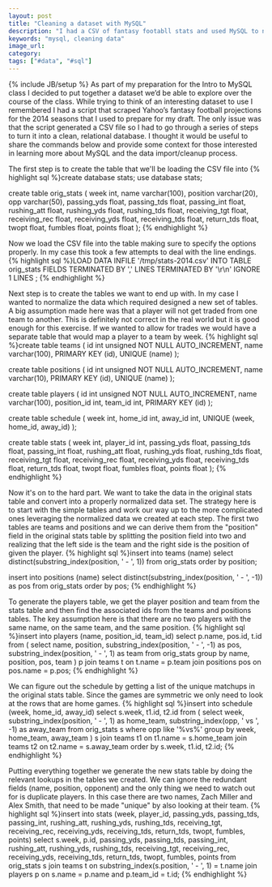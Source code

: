 ```yaml
---
layout: post
title: "Cleaning a dataset with MySQL"
description: "I had a CSV of fantasy footabll stats and used MySQL to normalize it."
keywords: "mysql, cleaning data"
image_url:
category:
tags: ["#data", "#sql"]
---
```

{% include JB/setup %}
As part of my preparation for the Intro to MySQL class I decided to put together a dataset we’d be able to explore over the course of the class. While trying to think of an interesting dataset to use I remembered I had a script that scraped Yahoo’s fantasy football projections for the 2014 seasons that I used to prepare for my draft. The only issue was that the script generated a CSV file so I had to go through a series of steps to turn it into a clean, relational database. I thought it would be useful to share the commands below and provide some context for those interested in learning more about MySQL and the data import/cleanup process.

The first step is to create the table that we'll be loading the CSV file into
{% highlight sql %}create database stats;
use database stats;

create table orig_stats (
  week int,
  name varchar(100),
  position varchar(20),
  opp varchar(50),
  passing_yds float,
  passing_tds float,
  passing_int float,
  rushing_att float,
  rushing_yds float,
  rushing_tds float,
  receiving_tgt float,
  receiving_rec float,
  receiving_yds float,
  receiving_tds float,
  return_tds float,
  twopt float,
  fumbles float,
  points float
);
{% endhighlight %}

Now we load the CSV file into the table making sure to specify the options properly. In my case this took a few attempts to deal with the line endings.
{% highlight sql %}LOAD DATA INFILE '/tmp/stats-2014.csv'
INTO TABLE orig_stats
FIELDS TERMINATED BY ','
LINES TERMINATED BY '\r\n'
IGNORE 1 LINES ;
{% endhighlight %}

Next step is to create the tables we want to end up with. In my case I wanted to normalize the data which required designed a new set of tables. A big assumption made here was that a player will not get traded from one team to another. This is definitely not correct in the real world but it is good enough for this exercise. If we wanted to allow for trades we would have a separate table that would map a player to a team by week.
{% highlight sql %}create table teams (
  id int unsigned NOT NULL AUTO_INCREMENT,
  name varchar(100),
  PRIMARY KEY (id),
  UNIQUE (name)
);

create table positions (
  id int unsigned NOT NULL AUTO_INCREMENT,
  name varchar(10),
  PRIMARY KEY (id),
  UNIQUE (name)
);

create table players (
  id int unsigned NOT NULL AUTO_INCREMENT,
  name varchar(100),
  position_id int,
  team_id int,
  PRIMARY KEY (id)
);

create table schedule (
  week int,
  home_id int,
  away_id int,
  UNIQUE (week, home_id, away_id)
);

create table stats (
  week int,
  player_id int,
  passing_yds float,
  passing_tds float,
  passing_int float,
  rushing_att float,
  rushing_yds float,
  rushing_tds float,
  receiving_tgt float,
  receiving_rec float,
  receiving_yds float,
  receiving_tds float,
  return_tds float,
  twopt float,
  fumbles float,
  points float
);
{% endhighlight %}

Now it's on to the hard part. We want to take the data in the original stats table and convert into a properly normalized data set. The strategy here is to start with the simple tables and work our way up to the more complicated ones leveraging the normalized data we created at each step. The first two tables are teams and positions and we can derive them from the "position" field in the original stats table by splitting the position field into two and realizing that the left side is the team and the right side is the position of given the player.
{% highlight sql %}insert into teams
  (name)
  select distinct(substring_index(position, ' - ', 1))
  from orig_stats order by position;

insert into positions
  (name)
  select distinct(substring_index(position, ' - ', -1)) as pos
  from orig_stats order by pos;
{% endhighlight %}

To generate the players table, we get the player position and team from the stats table and then find the associated ids from the teams and positions tables. The key assumption here is that there are no two players with the same name, on the same team, and the same position.
{% highlight sql %}insert into players
  (name, position_id, team_id)
  select p.name, pos.id, t.id
  from (
    select name, position,
      substring_index(position, ' - ', -1) as pos,
      substring_index(position, ' - ', 1) as team
    from orig_stats
    group by name, position, pos, team
  ) p
  join teams t on t.name = p.team
  join positions pos on pos.name = p.pos;
{% endhighlight %}

We can figure out the schedule by getting a list of the unique matchups in the original stats table. Since the games are symmetric we only need to look at the rows that are home games.
{% highlight sql %}insert into schedule
  (week, home_id, away_id)
  select s.week, t1.id, t2.id
  from (
    select week,
      substring_index(position, ' - ', 1) as home_team,
      substring_index(opp, ' vs ', -1) as away_team
    from orig_stats s
    where opp like '%vs%'
    group by week, home_team, away_team
  ) s
  join teams t1 on t1.name = s.home_team
  join teams t2 on t2.name = s.away_team
  order by s.week, t1.id, t2.id;
{% endhighlight %}

Putting everything together we generate the new stats table by doing the relevant lookups in the tables we created. We can ignore the redundant fields (name, position, opponent) and the only thing we need to watch out for is duplicate players. In this case there are two names, Zach Miller and Alex Smith, that need to be made "unique" by also looking at their team.
{% highlight sql %}insert into stats
  (week, player_id,
  passing_yds, passing_tds, passing_int, rushing_att, rushing_yds, rushing_tds,
  receiving_tgt, receiving_rec, receiving_yds, receiving_tds, return_tds,
  twopt, fumbles, points)
  select s.week, p.id,
  passing_yds, passing_tds, passing_int, rushing_att, rushing_yds, rushing_tds,
  receiving_tgt, receiving_rec, receiving_yds, receiving_tds, return_tds,
  twopt, fumbles, points
  from orig_stats s
  join teams t on substring_index(s.position, ' - ', 1) = t.name
  join players p on s.name = p.name and p.team_id = t.id;
{% endhighlight %}